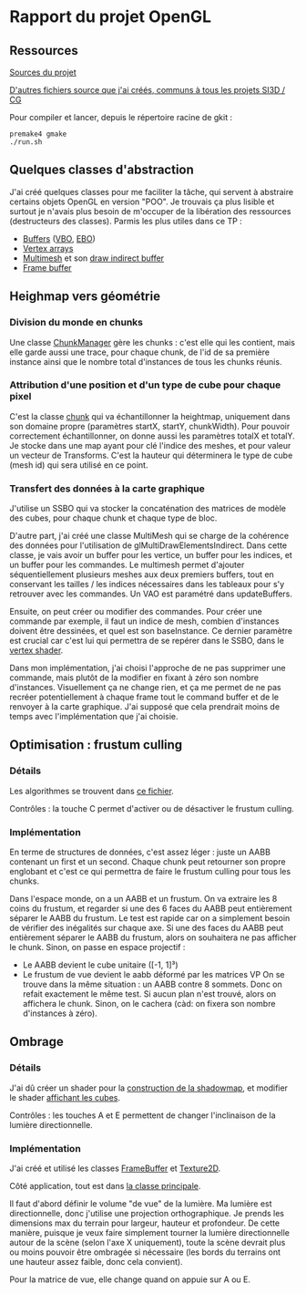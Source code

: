 # Rapport du projet OpenGL

## Ressources

[Sources du projet](https://github.com/Hypooxanthine/M2-SI3D-Rasterization/tree/master/TP_SI3D)

[D'autres fichiers source que j'ai créés, communs à tous les projets SI3D / CG](https://github.com/Hypooxanthine/M2-SI3D-Rasterization/tree/master/src/MyThings)

Pour compiler et lancer, depuis le répertoire racine de gkit : 
```shell
premake4 gmake
./run.sh
```

## Quelques classes d'abstraction

J'ai créé quelques classes pour me faciliter la tâche, qui servent à abstraire certains objets OpenGL en version "POO". Je trouvais ça plus lisible et surtout je n'avais plus besoin de m'occuper de la libération des ressources (destructeurs des classes).
Parmis les plus utiles dans ce TP :
- [Buffers](https://github.com/Hypooxanthine/M2-SI3D-Rasterization/blob/master/src/MyThings/Buffer.h) ([VBO](https://github.com/Hypooxanthine/M2-SI3D-Rasterization/blob/master/src/MyThings/VertexBuffer.h), [EBO](https://github.com/Hypooxanthine/M2-SI3D-Rasterization/blob/master/src/MyThings/IndexBuffer.h))
- [Vertex arrays](https://github.com/Hypooxanthine/M2-SI3D-Rasterization/blob/master/src/MyThings/VertexArray.h)
- [Multimesh](https://github.com/Hypooxanthine/M2-SI3D-Rasterization/blob/master/src/MyThings/MultiMesh.h) et son [draw indirect buffer](https://github.com/Hypooxanthine/M2-SI3D-Rasterization/blob/master/src/MyThings/DrawIndirectBO.h)
- [Frame buffer](https://github.com/Hypooxanthine/M2-SI3D-Rasterization/blob/master/src/MyThings/FrameBuffer.h)

## Heighmap vers géométrie

### Division du monde en chunks

Une classe [ChunkManager](https://github.com/Hypooxanthine/M2-SI3D-Rasterization/blob/master/TP_SI3D/include/ChunkManager.h) gère les chunks : c'est elle qui les contient, mais elle garde aussi une trace, pour chaque chunk, de l'id de sa première instance ainsi que le nombre total d'instances de tous les chunks réunis.

### Attribution d'une position et d'un type de cube pour chaque pixel

C'est la classe [chunk](https://github.com/Hypooxanthine/M2-SI3D-Rasterization/blob/master/TP_SI3D/include/Chunk.h) qui va échantillonner la heightmap, uniquement dans son domaine propre (paramètres startX, startY, chunkWidth). Pour pouvoir correctement échantillonner, on donne aussi les paramètres totalX et totalY.
Je stocke dans une map ayant pour clé l'indice des meshes, et pour valeur un vecteur de Transforms. C'est la hauteur qui déterminera le type de cube (mesh id) qui sera utilisé en ce point.

### Transfert des données à la carte graphique

J'utilise un SSBO qui va stocker la concaténation des matrices de modèle des cubes, pour chaque chunk et chaque type de bloc.

D'autre part, j'ai créé une classe MultiMesh qui se charge de la cohérence des données pour l'utilisation de glMultiDrawElementsIndirect. Dans cette classe, je vais avoir un buffer pour les vertice, un buffer pour les indices, et un buffer pour les commandes. Le multimesh permet d'ajouter séquentiellement plusieurs meshes aux deux premiers buffers, tout en conservant les tailles / les indices nécessaires dans les tableaux pour s'y retrouver avec les commandes. Un VAO est paramétré dans updateBuffers.

Ensuite, on peut créer ou modifier des commandes. Pour créer une commande par exemple, il faut un indice de mesh, combien d'instances doivent être dessinées, et quel est son baseInstance. Ce dernier paramètre est crucial car c'est lui qui permettra de se repérer dans le SSBO, dans le [vertex shader](https://github.com/Hypooxanthine/M2-SI3D-Rasterization/blob/master/data/shaders/TP_SI3D/CubeShadowBuilder.glsl).

Dans mon implémentation, j'ai choisi l'approche de ne pas supprimer une commande, mais plutôt de la modifier en fixant à zéro son nombre d'instances. Visuellement ça ne change rien, et ça me permet de ne pas recréer potentiellement à chaque frame tout le command buffer et de le renvoyer à la carte graphique. J'ai supposé que cela prendrait moins de temps avec l'implémentation que j'ai choisie.

## Optimisation : frustum culling

### Détails

Les algorithmes se trouvent dans [ce fichier](https://github.com/Hypooxanthine/M2-SI3D-Rasterization/blob/master/TP_SI3D/include/FrustumCulling.h).

Contrôles : la touche C permet d'activer ou de désactiver le frustum culling.

### Implémentation

En terme de structures de données, c'est assez léger : juste un AABB contenant un first et un second. Chaque chunk peut retourner son propre englobant et c'est ce qui permettra de faire le frustum culling pour tous les chunks.

Dans l'espace monde, on a un AABB et un frustum. On va extraire les 8 coins du frustum, et regarder si une des 6 faces du AABB peut entièrement séparer le AABB du frustum. Le test est rapide car on a simplement besoin de vérifier des inégalités sur chaque axe. Si une des faces du AABB peut entièrement séparer le AABB du frustum, alors on souhaitera ne pas afficher le chunk. Sinon, on passe en espace projectif :
- Le AABB devient le cube unitaire ([-1, 1]³)
- Le frustum de vue devient le aabb déformé par les matrices VP
On se trouve dans la même situation : un AABB contre 8 sommets. Donc on refait exactement le même test. Si aucun plan n'est trouvé, alors on affichera le chunk. Sinon, on le cachera (càd: on fixera son nombre d'instances à zéro).

## Ombrage

### Détails

J'ai dû créer un shader pour la [construction de la shadowmap](https://github.com/Hypooxanthine/M2-SI3D-Rasterization/blob/master/data/shaders/TP_SI3D/CubeShadowBuilder.glsl), et modifier le shader [affichant les cubes](https://github.com/Hypooxanthine/M2-SI3D-Rasterization/blob/master/data/shaders/TP_SI3D/Cube.glsl).

Contrôles : les touches A et E permettent de changer l'inclinaison de la lumière directionnelle.

### Implémentation

J'ai créé et utilisé les classes [FrameBuffer](https://github.com/Hypooxanthine/M2-SI3D-Rasterization/blob/master/src/MyThings/FrameBuffer.h) et [Texture2D](https://github.com/Hypooxanthine/M2-SI3D-Rasterization/blob/master/src/MyThings/Texture2D.h).

Côté application, tout est dans [la classe principale](https://github.com/Hypooxanthine/M2-SI3D-Rasterization/blob/master/TP_SI3D/src/TP_SI3D.cpp).

Il faut d'abord définir le volume "de vue" de la lumière. Ma lumière est directionnelle, donc j'utilise une projection orthographique. Je prends les dimensions max du terrain pour largeur, hauteur et profondeur. De cette manière, puisque je veux faire simplement tourner la lumière directionnelle autour de la scène (selon l'axe X uniquement), toute la scène devrait plus ou moins pouvoir être ombragée si nécessaire (les bords du terrains ont une hauteur assez faible, donc cela convient).

Pour la matrice de vue, elle change quand on appuie sur A ou E.